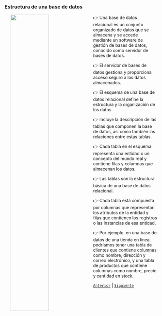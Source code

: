 ### Estructura de una base de datos

<img src="https://images.pexels.com/photos/265087/pexels-photo-265087.jpeg?auto=compress&cs=tinysrgb&w=1260&h=750&dpr=2" width="50%" align="left" hspace=20>

👉 Una base de datos relacional es un conjunto organizado de datos que se almacena y se accede mediante un software de gestión de bases de datos, conocido como servidor de bases de datos. 

👉 El servidor de bases de datos gestiona y proporciona acceso seguro a los datos almacenados.

👉 El esquema de una base de datos relacional define la estructura y la organización de los datos. 

👉 Incluye la descripción de las tablas que componen la base de datos, así como también las relaciones entre estas tablas. 

👉 Cada tabla en el esquema representa una entidad o un concepto del mundo real y contiene filas y columnas que almacenan los datos.

👉 Las tablas son la estructura básica de una base de datos relacional. 

👉 Cada tabla está compuesta por columnas que representan los atributos de la entidad y filas que contienen los registros o las instancias de esa entidad. 

👉 Por ejemplo, en una base de datos de una tienda en línea, podríamos tener una tabla de clientes que contiene columnas como nombre, dirección y correo electrónico, y una tabla de productos que contiene columnas como nombre, precio y cantidad en stock.

[`Anterior`](../README.md) | [`Siguiente`](ejemplo01/README.md)
